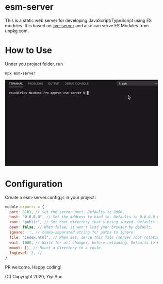 # esm-server

This is a static web server for developing JavaScript/TypeScript using ES modules. It is based on [live-server](https://www.npmjs.com/package/live-server) and also can serve ES Modules from unpkg.com.

# How to Use

Under you project folder, run
```
npx esm-server
```
![](esm-server.gif)
# Configuration

Create a esm-server.config.js in your project:

```javascript
module.exports = {
  port: 8181, // Set the server port. Defaults to 8080.
  host: "0.0.0.0", // Set the address to bind to. Defaults to 0.0.0.0 or process.env.IP.
  root: "public", // Set root directory that's being served. Defaults to cwd.
  open: false, // When false, it won't load your browser by default.
  ignore: '', // comma-separated string for paths to ignore
  file: "index.html", // When set, serve this file (server root relative) for every 404 (useful for single-page applications)
  wait: 1000, // Waits for all changes, before reloading. Defaults to 0 sec.
  mount: [], // Mount a directory to a route.
  logLevel: 2, //
}
```

PR welcome. Happy coding!

(C) Copyright 2020, Yiyi Sun
